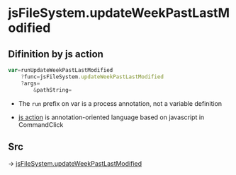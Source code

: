 # jsFileSystem.updateWeekPastLastModified

## Difinition by js action

```js.js
var=runUpdateWeekPastLastModified
	?func=jsFileSystem.updateWeekPastLastModified
	?args=
		&pathString=
```

- The `run` prefix on var is a process annotation, not a variable definition

- [js action](#) is annotation-oriented language based on javascript in CommandClick

## Src

-> [jsFileSystem.updateWeekPastLastModified](https://github.com/puutaro/CommandClick/blob/master/app/src/main/java/com/puutaro/commandclick/fragment_lib/terminal_fragment/js_interface/file/JsFileSystem.kt#L429)



